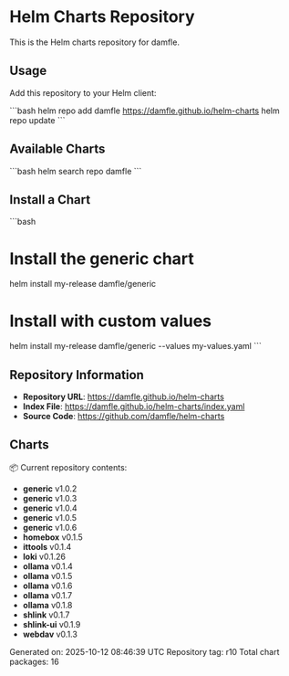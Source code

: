 # Helm Charts Repository

This is the Helm charts repository for damfle.

## Usage

Add this repository to your Helm client:

\`\`\`bash
helm repo add damfle https://damfle.github.io/helm-charts
helm repo update
\`\`\`

## Available Charts

\`\`\`bash
helm search repo damfle
\`\`\`

## Install a Chart

\`\`\`bash
# Install the generic chart
helm install my-release damfle/generic

# Install with custom values
helm install my-release damfle/generic --values my-values.yaml
\`\`\`

## Repository Information

- **Repository URL**: https://damfle.github.io/helm-charts
- **Index File**: https://damfle.github.io/helm-charts/index.yaml
- **Source Code**: https://github.com/damfle/helm-charts

## Charts

📦 Current repository contents:

- **generic** v1.0.2
- **generic** v1.0.3
- **generic** v1.0.4
- **generic** v1.0.5
- **generic** v1.0.6
- **homebox** v0.1.5
- **ittools** v0.1.4
- **loki** v0.1.26
- **ollama** v0.1.4
- **ollama** v0.1.5
- **ollama** v0.1.6
- **ollama** v0.1.7
- **ollama** v0.1.8
- **shlink** v0.1.7
- **shlink-ui** v0.1.9
- **webdav** v0.1.3

Generated on: 2025-10-12 08:46:39 UTC
Repository tag: r10
Total chart packages: 16
